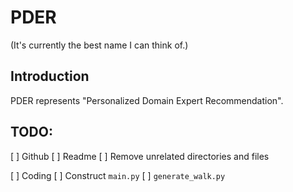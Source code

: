 # PDER

(It's currently the best name I can think of.)

## Introduction
PDER represents "Personalized Domain Expert Recommendation".

## TODO:
[ ] Github
    [ ] Readme
    [ ] Remove unrelated directories and files

[ ] Coding
    [ ] Construct `main.py`
    [ ] `generate_walk.py`


